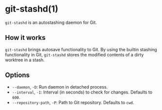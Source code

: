 # git-stashd(1)

`git-stashd` is an autostashing daemon for Git.

## How it works

`git-stashd` brings autosave functionality to Git. By using the builtin stashing functionality in Git, `git-stashd` stores the modified contents of a dirty worktree in a stash.

## Options

+ `--daemon`, `-D`: Run daemon in detached process.
+ `--interval`, `-I`: Interval (in seconds) to check for changes. Defaults to `600`.
+ `--repository-path`, `-P`: Path to Git repository. Defaults to `cwd`.
